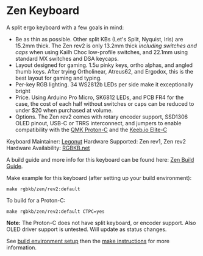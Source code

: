 # Zen Keyboard

A split ergo keyboard with a few goals in mind:

- Be as thin as possible. Other split KBs (Let's Split, Nyquist, Iris) are 15.2mm thick. The Zen rev2 is only 13.2mm thick *including switches and caps* when using Kailh Choc low-profile switches, and 22.1mm using standard MX switches and DSA keycaps.
- Layout designed for gaming. 1.5u pinky keys, ortho alphas, and angled thumb keys. After trying Ortholinear, Atreus62, and Ergodox, this is the best layout for gaming and typing.
- Per-key RGB lighting. 34 WS2812b LEDs per side make it exceptionally bright
- Price. Using Arduino Pro Micro, SK6812 LEDs, and PCB FR4 for the case, the cost of each half without switches or caps can be reduced to under $20 when purchased at volume.
- Options. The Zen rev2 comes with rotary encoder support, SSD1306 OLED pinout, USB-C or TRRS interconnect, and jumpers to enable compatibility with the [QMK Proton-C](https://olkb.com/parts/qmk-proton-c) and the [Keeb.io Elite-C](https://keeb.io/products/elite-c-usb-c-pro-micro-replacement-arduino-compatible-atmega32u4)

Keyboard Maintainer: [Legonut](https://github.com/Legonut)
Hardware Supported: Zen rev1, Zen rev2
Hardware Availability: [RGBKB.net](https://www.rgbkb.net/)

A build guide and more info for this keyboard can be found here: [Zen Build Guide](https://rgbkb.gitbook.io/sol-build-guide/zygomorph-build-guide/untitled).

Make example for this keyboard (after setting up your build environment):

    make rgbkb/zen/rev2:default

To build for a Proton-C:

    make rgbkb/zen/rev2:default CTPC=yes

**Note:** The Proton-C does not have split keyboard, or encoder support. Also OLED driver support is untested. Will update as status changes.

See [build environment setup](https://docs.qmk.fm/#/getting_started_build_tools) then the [make instructions](https://docs.qmk.fm/#/getting_started_make_guide) for more information.
